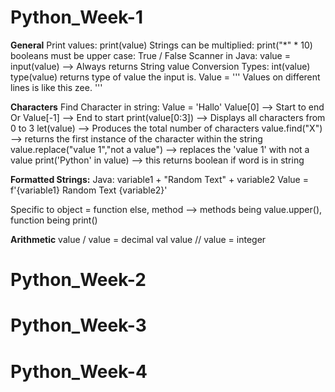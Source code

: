 # Python_Week-1
**General**
  Print values: print(value)
  Strings can be multiplied: print("*" * 10)
  booleans must be upper case: True / False
  Scanner in Java: value = input(value) --> Always returns String value
  Conversion Types: int(value)
  type(value) returns type of value the input is.
  Value = ''' 
  Values on different lines
  is like this zee.
'''

**Characters**
Find Character in string: 
Value = 'Hallo'
  Value[0] --> Start to end
  Or
  Value[-1] --> End to start
print(value[0:3]) --> Displays all characters from 0 to 3
let(value) --> Produces the total number of characters
value.find("X") --> returns the first instance of the character within the string 
value.replace("value 1","not a value") --> replaces the 'value 1' with not a value
print('Python' in value) --> this returns boolean if word is in string

**Formatted Strings:**
Java: variable1 + "Random Text" + variable2
Value = f'{variable1} Random Text {variable2}'

Specific to object = function
else, method --> methods being value.upper(), function being print()

**Arithmetic**
value / value = decimal val
value // value = integer


# Python_Week-2

# Python_Week-3

# Python_Week-4


